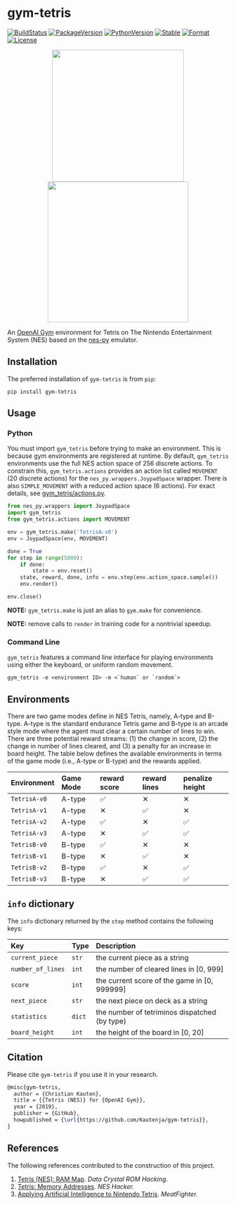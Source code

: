 # gym-tetris

[![BuildStatus][build-status]][ci-server]
[![PackageVersion][pypi-version]][pypi-home]
[![PythonVersion][python-version]][python-home]
[![Stable][pypi-status]][pypi-home]
[![Format][pypi-format]][pypi-home]
[![License][pypi-license]](LICENSE)

[build-status]: https://travis-ci.com/Kautenja/gym-tetris.svg?branch=master
[ci-server]: https://travis-ci.com/Kautenja/gym-tetris
[pypi-version]: https://badge.fury.io/py/gym-tetris.svg
[pypi-license]: https://img.shields.io/pypi/l/gym-tetris.svg
[pypi-status]: https://img.shields.io/pypi/status/gym-tetris.svg
[pypi-format]: https://img.shields.io/pypi/format/gym-tetris.svg
[pypi-home]: https://badge.fury.io/py/gym-tetris
[python-version]: https://img.shields.io/pypi/pyversions/gym-tetris.svg
[python-home]: https://python.org

<p align="center">
<img
  src="https://user-images.githubusercontent.com/2184469/58226585-ee152500-7cec-11e9-84a9-1658e4012361.jpg"
  height="300px" />
<img
  src="https://user-images.githubusercontent.com/2184469/58226782-cffbf480-7ced-11e9-8f55-a42baae35fbd.png"
  width="320px" />
</p>

An [OpenAI Gym](https://github.com/openai/gym) environment for Tetris on The
Nintendo Entertainment System (NES) based on the
[nes-py](https://github.com/Kautenja/nes-py) emulator.

## Installation

The preferred installation of `gym-tetris` is from `pip`:

```shell
pip install gym-tetris
```

## Usage

### Python

You must import `gym_tetris` before trying to make an environment.
This is because gym environments are registered at runtime. By default,
`gym_tetris` environments use the full NES action space of 256
discrete actions. To constrain this, `gym_tetris.actions` provides
an action list called `MOVEMENT` (20 discrete actions) for the
`nes_py.wrappers.JoypadSpace` wrapper. There is also
`SIMPLE_MOVEMENT` with a reduced action space (6 actions). For exact details,
see [gym_tetris/actions.py](gym_tetris/actions.py).

```python
from nes_py.wrappers import JoypadSpace
import gym_tetris
from gym_tetris.actions import MOVEMENT

env = gym_tetris.make('TetrisA-v0')
env = JoypadSpace(env, MOVEMENT)

done = True
for step in range(5000):
    if done:
        state = env.reset()
    state, reward, done, info = env.step(env.action_space.sample())
    env.render()

env.close()
```

**NOTE:** `gym_tetris.make` is just an alias to `gym.make` for
convenience.

**NOTE:** remove calls to `render` in training code for a nontrivial
speedup.

### Command Line

`gym_tetris` features a command line interface for playing
environments using either the keyboard, or uniform random movement.

```shell
gym_tetris -e <environment ID> -m <`human` or `random`>
```

## Environments

There are two game modes define in NES Tetris, namely, A-type and B-type.
A-type is the standard endurance Tetris game and B-type is an arcade style mode
where the agent must clear a certain number of lines to win. There are three
potential reward streams: (1) the change in score, (2) the change in number of
lines cleared, and (3) a penalty for an increase in board height. The table
below defines the available environments in terms of the game mode (i.e.,
A-type or B-type) and the rewards applied.

| Environment  | Game Mode | reward score | reward lines | penalize height |
|:-------------|:----------|:-------------|:-------------|:----------------|
| `TetrisA-v0` | A-type    | &#9989;      | &#10005;     | &#10005;        |
| `TetrisA-v1` | A-type    | &#10005;     | &#9989;      | &#10005;        |
| `TetrisA-v2` | A-type    | &#9989;      | &#10005;     | &#9989;         |
| `TetrisA-v3` | A-type    | &#10005;     | &#9989;      | &#9989;         |
| `TetrisB-v0` | B-type    | &#9989;      | &#10005;     | &#10005;        |
| `TetrisB-v1` | B-type    | &#10005;     | &#9989;      | &#10005;        |
| `TetrisB-v2` | B-type    | &#9989;      | &#10005;     | &#9989;         |
| `TetrisB-v3` | B-type    | &#10005;     | &#9989;      | &#9989;         |

## `info` dictionary

The `info` dictionary returned by the `step` method contains the following
keys:

| Key               | Type    | Description
|:------------------|:--------|:---------------------------------------------|
| `current_piece`   | `str`   | the current piece as a string
| `number_of_lines` | `int`   | the number of cleared lines in [0, 999]
| `score`           | `int`   | the current score of the game in [0, 999999]
| `next_piece`      | `str`   | the next piece on deck as a string
| `statistics`      | `dict`  | the number of tetriminos dispatched (by type)
| `board_height`    | `int`   | the height of the board in [0, 20]

## Citation

Please cite `gym-tetris` if you use it in your research.

```tex
@misc{gym-tetris,
  author = {Christian Kauten},
  title = {{Tetris (NES)} for {OpenAI Gym}},
  year = {2019},
  publisher = {GitHub},
  howpublished = {\url{https://github.com/Kautenja/gym-tetris}},
}
```

## References

The following references contributed to the construction of this project.

1. [Tetris (NES): RAM Map](https://datacrystal.romhacking.net/wiki/Tetris_(NES)). _Data Crystal ROM Hacking_.
2. [Tetris: Memory Addresses](http://www.thealmightyguru.com/Games/Hacking/Wiki/index.php?title=Tetris#Memory_Addresses). _NES Hacker._
3. [Applying Artificial Intelligence to Nintendo Tetris](https://meatfighter.com/nintendotetrisai/). _MeatFighter._
